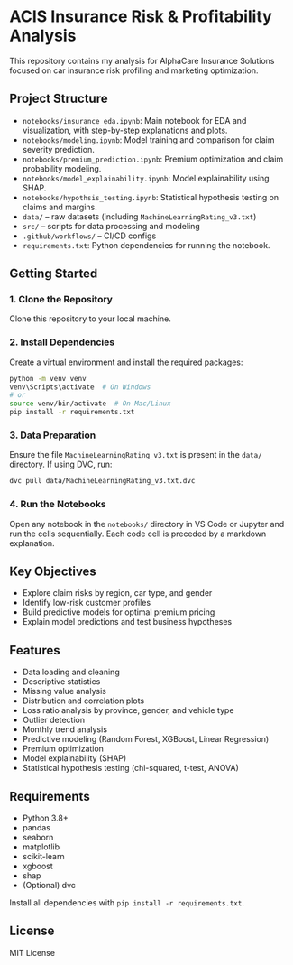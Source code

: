 # ACIS Insurance Risk & Profitability Analysis

This repository contains my analysis for AlphaCare Insurance Solutions focused on car insurance risk profiling and marketing optimization.

## Project Structure

- `notebooks/insurance_eda.ipynb`: Main notebook for EDA and visualization, with step-by-step explanations and plots.
- `notebooks/modeling.ipynb`: Model training and comparison for claim severity prediction.
- `notebooks/premium_prediction.ipynb`: Premium optimization and claim probability modeling.
- `notebooks/model_explainability.ipynb`: Model explainability using SHAP.
- `notebooks/hypothsis_testing.ipynb`: Statistical hypothesis testing on claims and margins.
- `data/` – raw datasets (including `MachineLearningRating_v3.txt`)
- `src/` – scripts for data processing and modeling
- `.github/workflows/` – CI/CD configs
- `requirements.txt`: Python dependencies for running the notebook.

## Getting Started

### 1. Clone the Repository

Clone this repository to your local machine.

### 2. Install Dependencies

Create a virtual environment and install the required packages:

```bash
python -m venv venv
venv\Scripts\activate  # On Windows
# or
source venv/bin/activate  # On Mac/Linux
pip install -r requirements.txt
```

### 3. Data Preparation

Ensure the file `MachineLearningRating_v3.txt` is present in the `data/` directory. If using DVC, run:

```bash
dvc pull data/MachineLearningRating_v3.txt.dvc
```

### 4. Run the Notebooks

Open any notebook in the `notebooks/` directory in VS Code or Jupyter and run the cells sequentially. Each code cell is preceded by a markdown explanation.

## Key Objectives

- Explore claim risks by region, car type, and gender
- Identify low-risk customer profiles
- Build predictive models for optimal premium pricing
- Explain model predictions and test business hypotheses

## Features

- Data loading and cleaning
- Descriptive statistics
- Missing value analysis
- Distribution and correlation plots
- Loss ratio analysis by province, gender, and vehicle type
- Outlier detection
- Monthly trend analysis
- Predictive modeling (Random Forest, XGBoost, Linear Regression)
- Premium optimization
- Model explainability (SHAP)
- Statistical hypothesis testing (chi-squared, t-test, ANOVA)

## Requirements

- Python 3.8+
- pandas
- seaborn
- matplotlib
- scikit-learn
- xgboost
- shap
- (Optional) dvc

Install all dependencies with `pip install -r requirements.txt`.

## License

MIT License
